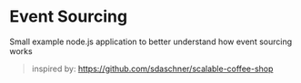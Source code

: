 # Event Sourcing

Small example node.js application to better understand how event sourcing works

> inspired by: https://github.com/sdaschner/scalable-coffee-shop
